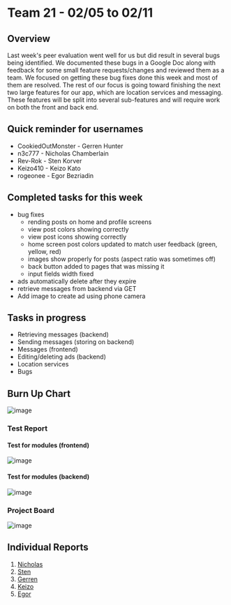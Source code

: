 # Team 21 - 02/05 to 02/11

## Overview

Last week's peer evaluation went well for us but did result in several bugs being identified. We documented these bugs in a Google Doc along with feedback for some small feature requests/changes and reviewed them as a team. We focused on getting these bug fixes done this week and most of them are resolved. The rest of our focus is going toward finishing the next two large features for our app, which are location services and messaging. These features will be split into several sub-features and will require work on both the front and back end.


## Quick reminder for usernames

* CookiedOutMonster - Gerren Hunter
* n3c777 - Nicholas Chamberlain
* Rev-Rok - Sten Korver
* Keizo410 - Keizo Kato
* rogeonee - Egor Bezriadin

## Completed tasks for this week

- bug fixes
  - rending posts on home and profile screens
  - view post colors showing correctly
  - view post icons showing correctly
  - home screen post colors updated to match user feedback (green, yellow, red)
  - images show properly for posts (aspect ratio was sometimes off)
  - back button added to pages that was missing it
  - input fields width fixed
- ads automatically delete after they expire
- retrieve messages from backend via GET
- Add image to create ad using phone camera
  
## Tasks in progress

- Retrieving messages (backend)
- Sending messages (storing on backend)
- Messages (frontend)
- Editing/deleting ads (backend)
- Location services
- Bugs 

## Burn Up Chart
![image](https://github.com/COSC-499-W2023/year-long-project-team-21/assets/112997109/50179b1e-b5bb-4f1f-953e-47c156973909)


### Test Report

#### Test for modules (frontend)
![image](https://github.com/COSC-499-W2023/year-long-project-team-21/assets/97712961/ee3fb855-b809-4599-924e-4c15a7917d35)

#### Test for modules (backend)

![image](https://github.com/COSC-499-W2023/year-long-project-team-21/assets/112997109/d9c1e2cc-9585-4347-8709-b3f166c15f4f)



### Project Board

![image](https://github.com/COSC-499-W2023/year-long-project-team-21/assets/112997109/6ab55959-c50f-4024-ac6a-3ab0c8119e69)



## Individual Reports

1. [Nicholas](../personal%20log/Nicholas_Report.md)
2. [Sten](../personal%20log/Sten_Report.md)
3. [Gerren](../personal%20log/Gerren_Report.md)
4. [Keizo](../personal%20log/Keizo_Report.md)
5. [Egor](../personal%20log/Egor_Report.md)
